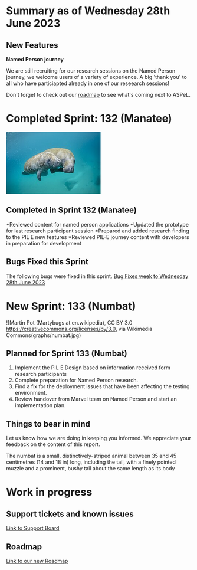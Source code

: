 # Summary as of Wednesday 28th June 2023

## New Features

**Named Person journey**

We are still recruiting for our research sessions on the Named Person journey, we welcome users of a variety of experience. A big 'thank you' to all who have particiapted already in one of our reseearch sessions!

Don't forget to check out our [roadmap](https://roadmap.prodpad.com/937455be-8d08-11ed-aa53-2a7db0eb1d9c) to see what's coming next to ASPeL.

# Completed Sprint: 132 (Manatee)
![Sam Farkas (NOAA Photo Library), CC BY 2.0 <https://creativecommons.org/licenses/by/2.0>, via Wikimedia Commons](graphs/manatee.jpeg)
## Completed in Sprint 132 (Manatee)
*Reviewed content for named person applications
*Updated the prototype for last research participant session
*Prepared and added research finding to the PIL E new features
*Reviewed PIL-E journey content with developers in preparation for development
  
 
## Bugs Fixed this Sprint
The following bugs were fixed in this sprint.
[Bug Fixes week to Wednesday 28th June 2023](graphs/bug28062023.png)


# New Sprint: 133 (Numbat)

![Martin Pot (Martybugs at en.wikipedia), CC BY 3.0 <https://creativecommons.org/licenses/by/3.0>, via Wikimedia Commons(graphs/numbat.jpg)

## Planned for Sprint 133 (Numbat)
1) Implement the PIL E Design based on information received form research participants
2) Complete preparation for Named Person research.
3) Find a fix for the deployment issues that have been affecting the testing environment.
4) Review handover from Marvel team on Named Person and start an implementation plan.
   


## Things to bear in mind
Let us know how we are doing in keeping you informed. We appreciate your feedback on the content of this report.

The numbat is a small, distinctively-striped animal between 35 and 45 centimetres (14 and 18 in) long, including the tail, with a finely pointed muzzle and a prominent, bushy tail about the same length as its body


# Work in progress

## Support tickets and known issues
[Link to Support Board](https://collaboration.homeoffice.gov.uk/jira/secure/RapidBoard.jspa?rapidView=1717)


## Roadmap

[Link to our new Roadmap](https://roadmap.prodpad.com/937455be-8d08-11ed-aa53-2a7db0eb1d9c)
